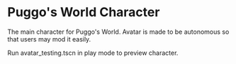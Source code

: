 # Puggo's World Character
The main character for Puggo's World.
Avatar is made to be autonomous so that users may mod it easily.

Run avatar_testing.tscn in play mode to preview character.
